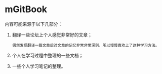 # mGitBook

内容可能来源于以下几部分：

1. 翻译一些论坛上个人感觉非常好的文章；

       偶然发现翻译一篇文章后对文章的记忆非常非常深刻，所以慢慢喜欢上了这种学习方法。

1. 个人在学习过程中整理的一些文档；
2. 一些个人学习笔记的整理。



